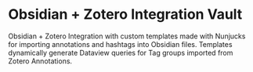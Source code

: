# Obsidian + Zotero Integration Vault
Obsidian + Zotero Integration with custom templates made with Nunjucks for importing annotations and hashtags into Obsidian files. Templates dynamically generate Dataview queries for Tag groups imported from Zotero Annotations.
